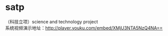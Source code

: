 # satp
 （科技立项）science and technology project<br/>
 系统视频演示地址：http://player.youku.com/embed/XMjU3NTA5NzQ4NA==
